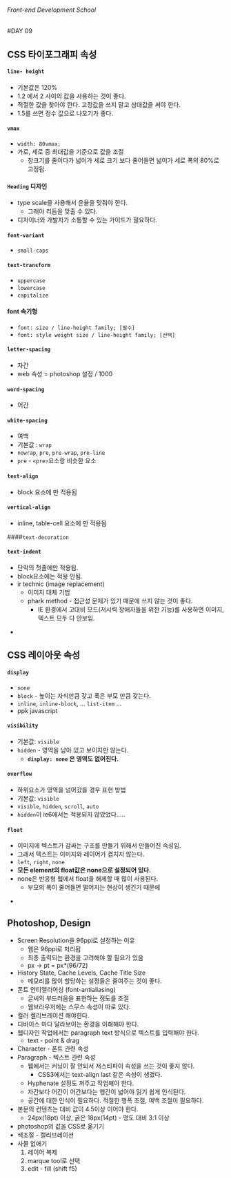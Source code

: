 ###### Front-end Development School

#DAY 09

## CSS 타이포그래피 속성
#### `line- height` 
  * 기본값은 120%
  * 1.2 에서 2 사이의 값을 사용하는 것이 좋다.
  * 적절한 값을 찾아야 한다. 고정값을 쓰지 말고 상대값을 써야 한다. 
  * 1.5를 쓰면 정수 값으로 나오기가 좋다.

#### `vmax`
  * `width: 80vmax;`
  * 가로, 세로 중 최대값을 기준으로 값을 조절
    * 창크기를 줄이다가 넓이가 세로 크기 보다 줄어들면 넓이가 세로 폭의 80%로 고정됨.

#### `Heading` 디자인
  * type scale을 사용해서 운율을 맞춰야 한다.
    * 그래야 리듬을 맞출 수 있다.
  * 디자이너와 개발자가 소통할 수 있는 가이드가 필요하다.

#### `font-variant`
  * `small-caps`

#### `text-transform`
  * `uppercase`
  * `lowercase`
  * `capitalize`

#### font 속기형 
* `font: size / line-height family; [필수]`
* `font: style weight size / line-height family; [선택]`

#### `letter-spacing` 
  * 자간
  * web 속성 = photoshop 설정 / 1000 

#### `word-spacing` 
  * 어간

#### `white-spacing` 
  * 여백
  * 기본값 : `wrap`
  * `nowrap`, `pre`, `pre-wrap`, `pre-line`
  * `pre` - `<pre>`요소랑 비슷한 요소 

#### `text-align` 
  * block 요소에 만 적용됨

#### `vertical-align` 
  * inline, table-cell 요소에 만 적용됨

####`text-decoration` 

#### `text-indent`
  * 단락의 첫줄에만 적용됨.
  * block요소에는 적용 안됨.
  * ir technic (image replacement)
    * 이미지 대체 기법
    * phark method - 접근성 문제가 있기 때문에 쓰지 않는 것이 좋다.
      * IE 환경에서 고대비 모드(저시력 장애자들을 위한 기능)를 사용하면 이미지, 텍스트 모두 다 안보임.

-
## CSS 레이아웃 속성
#### `display`
  * `none`
  * `block` - 높이는 자식만큼 갖고 폭은 부모 만큼 갖는다.
  * `inline`, `inline-block`, ... `list-item` ...
  * ppk javascript

#### `visibility`
   * 기본값: `visible`
   * `hidden` - 영역을 남아 있고 보이지만 않는다. 
      * **`display: none` 은 영역도 없어진다.**

#### `overflow`
  * 하위요소가 영역을 넘어갔을 경우 표현 방법
  * 기본값: `visible`
  * `visible`, `hidden`, `scroll`, `auto`
  * `hidden`이 ie6에서는 적용되지 않았었다.....

#### `float`
  * 이미지에 텍스트가 감싸는 구조를 만들기 위해서 만들어진 속성임.
  * 그래서 텍스트는 이미지와 레이어가 겹치지 않는다. 
  * `left`, `right`, `none`
  * **모든 element의 float값은 none으로 설정되어 있다.**
  * none은 반응형 웹에서 float을 해제할 때 많이 사용된다.
    * 부모의 폭이 줄어들면 떨어지는 현상이 생긴기 때문에
-

## Photoshop, Design
* Screen Resolution을 96ppi로 설정하는 이유
  * 웹은 96ppi로 처리됨
  * 최종 출력되는 환경을 고려해야 할 필요가 있음
  * px -> pt = px*(96/72)
* History State, Cache Levels, Cache Title Size
  * 메모리를 많이 할당하는 설정들은 줄여주는 것이 좋다.
* 폰트 안티앨리어싱 (font-antialiasing)
  * 글씨의 부드러움을 표현하는 정도를 조절
  * 웹브라우저에는 스무스 속성이 따로 있다. 
* 컬러 켈리브레이션 해야한다.
* 디바이스 마다 달라보이는 환경을 이해해야 한다.
* 웹디자인 작업에서는 paragraph text 방식으로 텍스트를 입력해야 한다.
  * text - point & drag 
* Character - 폰트 관련 속성
* Paragraph - 텍스트 관련 속성 
  * 웹에서는 커닝이 잘 안되서 저스티파이 속성을 쓰는 것이 좋지 않다.
      * CSS3에서는 text-align last 같은 속성이 생겼다. 
  * Hyphenate 설정도 꺼주고 작업해야 한다. 
  * 자간보다 어간이 어간보다는 행간이 넓어야 읽기 쉽게 인식된다.
  * 공간에 대한 인식이 필요하다. 적절한 행폭 조절, 여백 조절이 필요하다.
* 본문의 컨텐츠는 대비 값이 4.5이상 이어야 한다.
  * 24px(18pt) 이상, 굵은 18px(14pt) - 명도 대비 3:1 이상
* photoshop의 값을 CSS로 옮기기 
* 색조절 - 캘리브레이션
* 사물 없애기 
  1. 레이어 복제
  2. marque tool로 선택
  3. edit - fill (shift f5)
